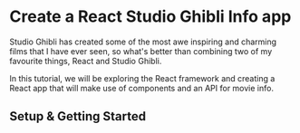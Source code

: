 # Create a React Studio Ghibli Info app

Studio Ghibli has created some of the most awe inspiring and charming films that I have ever seen, so what's better than combining two of my
favourite things, React and Studio Ghibli.

In this tutorial, we will be exploring the React framework and creating a React app that will make use of components and an API for movie info.

## Setup & Getting Started

